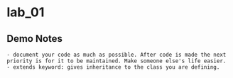 # lab_01

## Demo Notes

    - document your code as much as possible. After code is made the next priority is for it to be maintained. Make someone else's life easier.
    - extends keyword: gives inheritance to the class you are defining. 